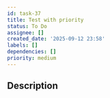 ```yaml
---
id: task-37
title: Test with priority
status: To Do
assignee: []
created_date: '2025-09-12 23:58'
labels: []
dependencies: []
priority: medium
---
```


## Description
